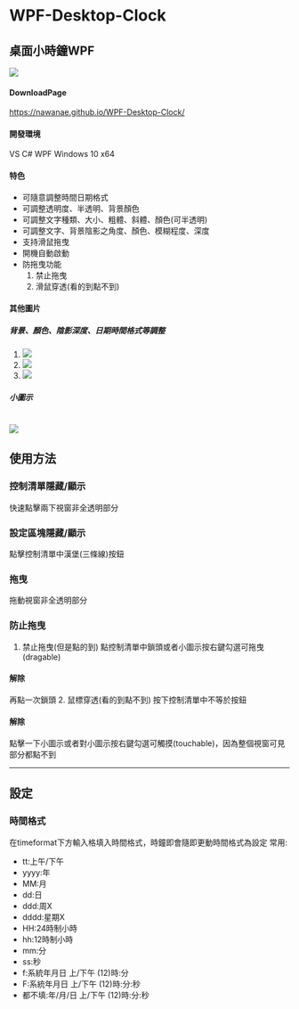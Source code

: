 # WPF-Desktop-Clock
## 桌面小時鐘WPF
![](https://imgur.com/fQ108fy.png)
#### DownloadPage
https://nawanae.github.io/WPF-Desktop-Clock/
#### 開發環境
VS C# WPF
Windows 10 x64
#### 特色
* 可隨意調整時間日期格式
* 可調整透明度、半透明、背景顏色
* 可調整文字種類、大小、粗體、斜體、顏色(可半透明)
* 可調整文字、背景陰影之角度、顏色、模糊程度、深度
* 支持滑鼠拖曳
* 開機自動啟動
* 防拖曳功能
    1. 禁止拖曳
    2. 滑鼠穿透(看的到點不到)
#### 其他圖片
##### 背景、顏色、陰影深度、日期時間格式等調整
1. ![](https://imgur.com/l3scm0k.png)
2. ![](https://imgur.com/9qocwrX.png)
3. ![](https://imgur.com/NP3mbJp.png)
##### 小圖示
![](https://imgur.com/y4HTxew.png)
===
## 使用方法
### 控制清單隱藏/顯示
快速點擊兩下視窗非全透明部分
### 設定區塊隱藏/顯示
點擊控制清單中漢堡(三條線)按鈕
### 拖曳
拖動視窗非全透明部分
### 防止拖曳
1. 禁止拖曳(但是點的到)
點控制清單中鎖頭或者小圖示按右鍵勾選可拖曳(dragable)
#### 解除 
再點一次鎖頭
2. 鼠標穿透(看的到點不到)
按下控制清單中不等於按鈕
#### 解除
點擊一下小圖示或者對小圖示按右鍵勾選可觸摸(touchable)，因為整個視窗可見部分都點不到

---
## 設定
### 時間格式
在timeformat下方輸入格填入時間格式，時鐘即會隨即更動時間格式為設定
常用:
* tt:上午/下午
* yyyy:年
* MM:月
* dd:日
* ddd:周X
* dddd:星期X
* HH:24時制小時
* hh:12時制小時
* mm:分
* ss:秒
* f:系統年月日 上/下午 (12)時:分
* F:系統年月日 上/下午 (12)時:分:秒
* 都不填:年/月/日 上/下午 (12)時:分:秒
